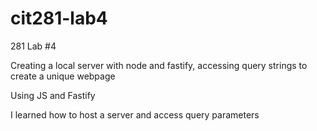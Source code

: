 # cit281-lab4
281 Lab #4

Creating a local server with node and fastify, accessing query strings to create a unique webpage

Using JS and Fastify

I learned how to host a server and access query parameters

